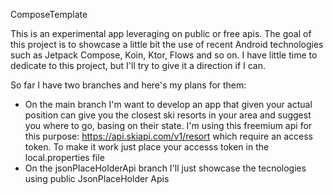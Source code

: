 ComposeTemplate

This is an experimental app leveraging on public or free apis. The goal of this project is to showcase a little bit the use of recent Android technologies such as Jetpack Compose, Koin, Ktor, Flows and so on.
I have little time to dedicate to this project, but I'll try to give it a direction if I can.

So far I have two branches and here's my plans for them:
- On the main branch I'm want to develop an app that given your actual position can give you the closest ski resorts in your area and suggest you where to go, basing on their state.
I'm using this freemium api for this purpose: https://api.skiapi.com/v1/resort which require an access token. To make it work just place your accesss token in the local.properties file
- On the jsonPlaceHolderApi branch I'll just showcase the tecnologies using public JsonPlaceHolder Apis

